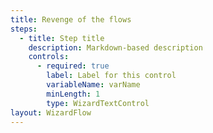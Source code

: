 ```yaml
---
title: Revenge of the flows
steps:
  - title: Step title
    description: Markdown-based description
    controls:
      - required: true
        label: Label for this control
        variableName: varName
        minLength: 1
        type: WizardTextControl
layout: WizardFlow
---
```

